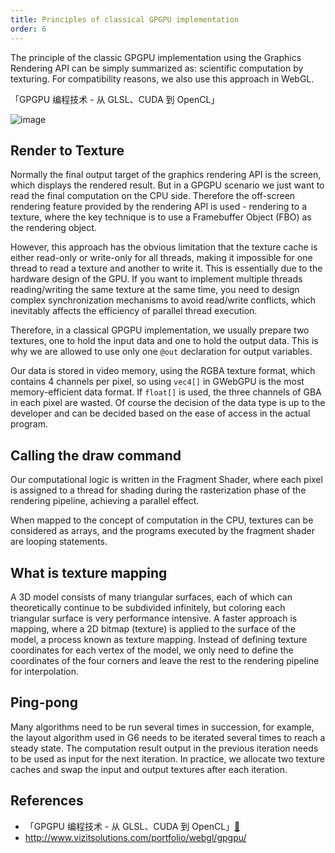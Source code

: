 ```yaml
---
title: Principles of classical GPGPU implementation
order: 6
---
```


The principle of the classic GPGPU implementation using the Graphics Rendering API can be simply summarized as: scientific computation by texturing. For compatibility reasons, we also use this approach in WebGL.

「GPGPU 编程技术 - 从 GLSL、CUDA 到 OpenCL」

![image](https://user-images.githubusercontent.com/3608471/84491693-83f46700-acd7-11ea-8d5a-15edb3285e75.png)

## Render to Texture

Normally the final output target of the graphics rendering API is the screen, which displays the rendered result. But in a GPGPU scenario we just want to read the final computation on the CPU side. Therefore the off-screen rendering feature provided by the rendering API is used - rendering to a texture, where the key technique is to use a Framebuffer Object (FBO) as the rendering object.

However, this approach has the obvious limitation that the texture cache is either read-only or write-only for all threads, making it impossible for one thread to read a texture and another to write it. This is essentially due to the hardware design of the GPU. If you want to implement multiple threads reading/writing the same texture at the same time, you need to design complex synchronization mechanisms to avoid read/write conflicts, which inevitably affects the efficiency of parallel thread execution.

Therefore, in a classical GPGPU implementation, we usually prepare two textures, one to hold the input data and one to hold the output data. This is why we are allowed to use only one `@out` declaration for output variables.

Our data is stored in video memory, using the RGBA texture format, which contains 4 channels per pixel, so using `vec4[]` in GWebGPU is the most memory-efficient data format. If `float[]` is used, the three channels of GBA in each pixel are wasted. Of course the decision of the data type is up to the developer and can be decided based on the ease of access in the actual program.

## Calling the draw command

Our computational logic is written in the Fragment Shader, where each pixel is assigned to a thread for shading during the rasterization phase of the rendering pipeline, achieving a parallel effect.

When mapped to the concept of computation in the CPU, textures can be considered as arrays, and the programs executed by the fragment shader are looping statements.

## What is texture mapping

A 3D model consists of many triangular surfaces, each of which can theoretically continue to be subdivided infinitely, but coloring each triangular surface is very performance intensive. A faster approach is mapping, where a 2D bitmap (texture) is applied to the surface of the model, a process known as texture mapping. Instead of defining texture coordinates for each vertex of the model, we only need to define the coordinates of the four corners and leave the rest to the rendering pipeline for interpolation.

## Ping-pong

Many algorithms need to be run several times in succession, for example, the layout algorithm used in G6 needs to be iterated several times to reach a steady state. The computation result output in the previous iteration needs to be used as input for the next iteration. In practice, we allocate two texture caches and swap the input and output textures after each iteration.

## References

- 「GPGPU 编程技术 - 从 GLSL、CUDA 到 OpenCL」[🔗](https://book.douban.com/subject/6538230/)
- <http://www.vizitsolutions.com/portfolio/webgl/gpgpu/>
